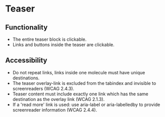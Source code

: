 # Teaser

## Functionality
- The entire teaser block is clickable.
- Links and buttons inside the teaser are clickable.

## Accessibility
- Do not repeat links, links inside one molecule must have unique destinations.
- The teaser overlay-link is excluded from the tabindex and invisible to screenreaders (WCAG 2.4.3).
- Teaser content must include exactly one link which has the same destination as the overlay link (WCAG 2.1.3).
- If a 'read more' link is used: use aria-label or aria-labelledby to provide screenreader information (WCAG 2.4.4).